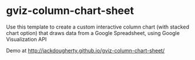 gviz-column-chart-sheet
=======================

Use this template to create a custom interactive column chart (with stacked chart option) that draws data from a Google Spreadsheet, using Google Visualization API

Demo at http://jackdougherty.github.io/gviz-column-chart-sheet/
